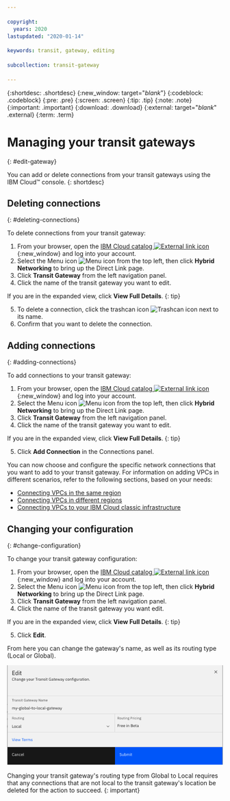 ```yaml
---

copyright:
  years: 2020
lastupdated: "2020-01-14"

keywords: transit, gateway, editing

subcollection: transit-gateway

---
```


{:shortdesc: .shortdesc}
{:new_window: target="_blank_"}
{:codeblock: .codeblock}
{:pre: .pre}
{:screen: .screen}
{:tip: .tip}
{:note: .note}
{:important: .important}
{:download: .download}
{:external: target="_blank_" .external}
{:term: .term}

# Managing your transit gateways
{: #edit-gateway}

You can add or delete connections from your transit gateways using the IBM Cloud™ console.
{: shortdesc}

## Deleting connections
{: #deleting-connections}

To delete connections from your transit gateway:
1. From your browser, open the [IBM Cloud catalog ![External link icon](../../icons/launch-glyph.svg "External link icon")](https://cloud.ibm.com){:new_window} and log into your account.
2. Select the Menu icon ![Menu icon](../../icons/icon_hamburger.svg) from the top left, then click **Hybrid Networking** to bring up the Direct Link page.
3. Click **Transit Gateway** from the left navigation panel.
4. Click the name of the transit gateway you want to edit.

  If you are in the expanded view, click **View Full Details**.
  {: tip}

5. To delete a connection, click the trashcan icon ![Trashcan icon](../../icons/icon_trash.svg) next to its name.
6. Confirm that you want to delete the connection.

## Adding connections
{: #adding-connections}

To add connections to your transit gateway:
1. From your browser, open the [IBM Cloud catalog ![External link icon](../../icons/launch-glyph.svg "External link icon")](https://cloud.ibm.com){:new_window} and log into your account.
2. Select the Menu icon ![Menu icon](../../icons/icon_hamburger.svg) from the top left, then click **Hybrid Networking** to bring up the Direct Link page.
3. Click **Transit Gateway** from the left navigation panel.
4. Click the name of the transit gateway you want to edit.

  If you are in the expanded view, click **View Full Details**.
  {: tip}

5. Click **Add Connection** in the Connections panel.

You can now choose and configure the specific network connections that you want to add to your transit gateway. For information on adding VPCs in different scenarios, refer to the following sections, based on your needs:

* [Connecting VPCs in the same region](/docs/infrastructure/transit-gateway?topic=transit-gateway-connecting-vpcs)
* [Connecting VPCs in different regions](/docs/infrastructure/transit-gateway?topic=transit-gateway-connecting-vpcs-different)
* [Connecting VPCs to your IBM Cloud classic infrastructure](/docs/infrastructure/transit-gateway?topic=transit-gateway-connecting-vpcs-classic-infrastructure)

## Changing your configuration
{: #change-configuration}

To change your transit gateway configuration:
1. From your browser, open the [IBM Cloud catalog ![External link icon](../../icons/launch-glyph.svg "External link icon")](https://cloud.ibm.com){:new_window} and log into your account.
2. Select the Menu icon ![Menu icon](../../icons/icon_hamburger.svg) from the top left, then click **Hybrid Networking** to bring up the Direct Link page.
3. Click **Transit Gateway** from the left navigation panel.
4. Click the name of the transit gateway you want edit.

  If you are in the expanded view, click **View Full Details**.
  {: tip}

5. Click **Edit**.

From here you can change the gateway's name, as well as its routing type (Local or Global).

![Editing your configuration](images/7-editingGlobaltoLocalTG.png "Editing your configuration")

Changing your transit gateway's routing type from Global to Local requires that any connections that are not local to the
transit gateway's location be deleted for the action to succeed.
{: important}
